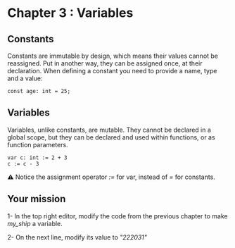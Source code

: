 # Chapter 3 : Variables

## Constants

Constants are immutable by design, which means their values cannot be reassigned. Put in another way, they can be assigned once, at their declaration. When defining a constant you need to provide a name, type and a value:

```
const age: int = 25;
```

## Variables

Variables, unlike constants, are mutable. They cannot be declared in a global scope, but they can be declared and used within functions, or as function parameters.

```
var c: int := 2 + 3
c := c - 3
```

⚠️ Notice the assignment operator _:=_ for var, instead of _=_ for constants.

## Your mission

<!-- prettier-ignore -->
1- In the top right editor, modify the code from the previous chapter to make *my\_ship* a variable.

2- On the next line, modify its value to _"222031"_

